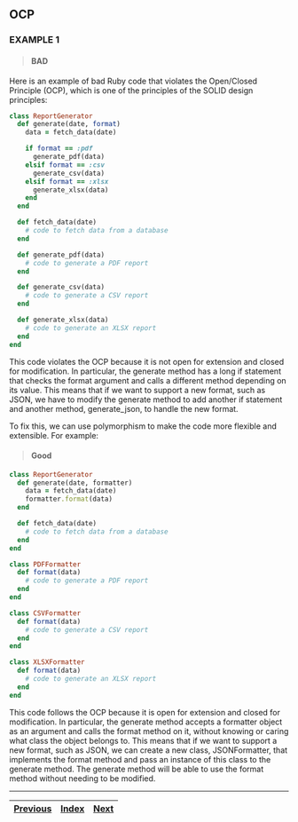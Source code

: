 ## OCP 

### EXAMPLE 1

> #### BAD
Here is an example of bad Ruby code that violates the Open/Closed Principle (OCP), which is one of the principles of the SOLID design principles:

```ruby
class ReportGenerator
  def generate(date, format)
    data = fetch_data(date)

    if format == :pdf
      generate_pdf(data)
    elsif format == :csv
      generate_csv(data)
    elsif format == :xlsx
      generate_xlsx(data)
    end
  end

  def fetch_data(date)
    # code to fetch data from a database
  end

  def generate_pdf(data)
    # code to generate a PDF report
  end

  def generate_csv(data)
    # code to generate a CSV report
  end

  def generate_xlsx(data)
    # code to generate an XLSX report
  end
end

```
This code violates the OCP because it is not open for extension and closed for modification. In particular, the generate method has a long if statement that checks the format argument and calls a different method depending on its value. This means that if we want to support a new format, such as JSON, we have to modify the generate method to add another if statement and another method, generate_json, to handle the new format.

To fix this, we can use polymorphism to make the code more flexible and extensible. For example:

> #### Good

```ruby
class ReportGenerator
  def generate(date, formatter)
    data = fetch_data(date)
    formatter.format(data)
  end

  def fetch_data(date)
    # code to fetch data from a database
  end
end

class PDFFormatter
  def format(data)
    # code to generate a PDF report
  end
end

class CSVFormatter
  def format(data)
    # code to generate a CSV report
  end
end

class XLSXFormatter
  def format(data)
    # code to generate an XLSX report
  end
end

```
This code follows the OCP because it is open for extension and closed for modification. In particular, the generate method accepts a formatter object as an argument and calls the format method on it, without knowing or caring what class the object belongs to. This means that if we want to support a new format, such as JSON, we can create a new class, JSONFormatter, that implements the format method and pass an instance of this class to the generate method. The generate method will be able to use the format method without needing to be modified.

---

| [Previous](01_SRP.md) | [Index](..%2F..%2FREADME.md) | [Next](03_LSP.md) |
|-----------------------|------------------------------|-------------------|
